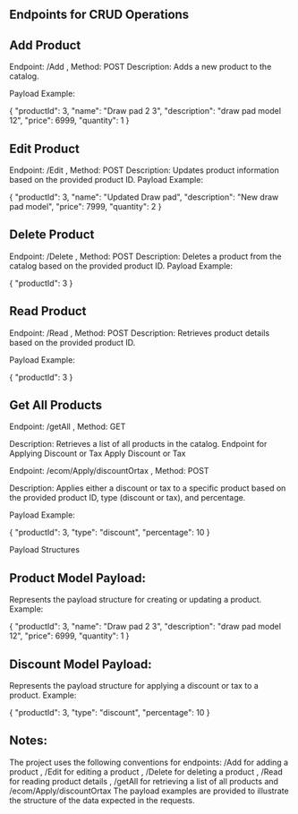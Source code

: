 Endpoints for CRUD Operations
-------------------------------





Add Product
-----------

Endpoint: /Add ,
Method: POST
Description: Adds a new product to the catalog.


Payload Example:

{
    "productId": 3,
    "name": "Draw pad 2 3",
    "description": "draw pad model 12",
    "price": 6999,
    "quantity": 1
}


Edit Product
-------------

Endpoint: /Edit ,
Method: POST
Description: Updates product information based on the provided product ID.
Payload Example:

{
    "productId": 3,
    "name": "Updated Draw pad",
    "description": "New draw pad model",
    "price": 7999,
    "quantity": 2
}


Delete Product
---------------

Endpoint: /Delete ,
Method: POST
Description: Deletes a product from the catalog based on the provided product ID.
Payload Example:

{
    "productId": 3
}


Read Product
--------------

Endpoint: /Read ,
Method: POST
Description: Retrieves product details based on the provided product ID.


Payload Example:

{
    "productId": 3
}


Get All Products
-------------------

Endpoint: /getAll ,
Method: GET

Description: Retrieves a list of all products in the catalog.
Endpoint for Applying Discount or Tax
Apply Discount or Tax

Endpoint: /ecom/Apply/discountOrtax ,
Method: POST

Description: Applies either a discount or tax to a specific product based on the provided product ID, type (discount or tax), and percentage.


Payload Example:

{
    "productId": 3,
    "type": "discount",
    "percentage": 10
}




Payload Structures

Product Model Payload:
---------------------

Represents the payload structure for creating or updating a product.
Example:

{
    "productId": 3,
    "name": "Draw pad 2 3",
    "description": "draw pad model 12",
    "price": 6999,
    "quantity": 1
}


Discount Model Payload:
----------------------
Represents the payload structure for applying a discount or tax to a product.
Example:

{
    "productId": 3,
    "type": "discount",
    "percentage": 10
}


Notes:
-----
The project uses the following conventions for endpoints:
/Add for adding a product ,
/Edit for editing a product ,
/Delete for deleting a product ,
/Read for reading product details ,
/getAll for retrieving a list of all products and /ecom/Apply/discountOrtax
The payload examples are provided to illustrate the structure of the data expected in the requests.

